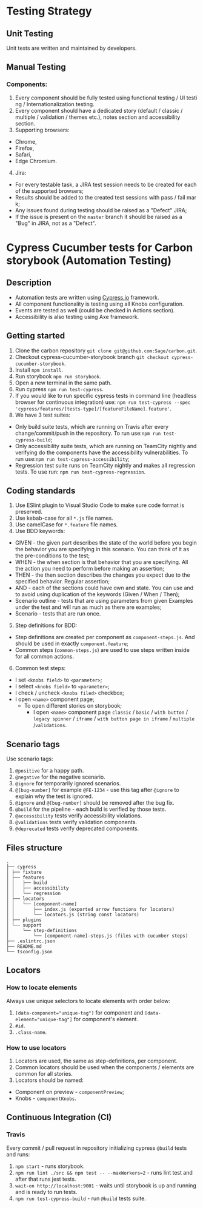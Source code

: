 # Testing Strategy

## Unit Testing
   Unit tests are written and maintained by developers.

## Manual Testing
### Components:
1. Every component should be fully tested using functional testing / UI testing / Internationalization testing.
2. Every component should have a dedicated story (default / classic / multiple / validation / themes etc.),
   notes section and accessibility section.
3. Supporting browsers:
  * Chrome,
  * Firefox,
  * Safari,
  * Edge Chromium.
4. Jira:
  * For every testable task, a JIRA test session needs to be created for each of the supported browsers;
  * Results should be added to the created test sessions with pass / fail mark;
  * Any issues found during testing should be raised as a "Defect" JIRA;
  * If the issue is present on the `master` branch it should be raised as a "Bug" in JIRA, not as a "Defect".

# Cypress Cucumber tests for Carbon storybook (Automation Testing)

## Description
  * Automation tests are written using [Cypress.io](https://www.cypress.io/) framework.
  * All component functionality is testing using all Knobs configuration.
  * Events are tested as well (could be checked in Actions section).
  * Accessibility is also testing using Axe framework.

## Getting started
1. Clone the carbon repository `git clone git@github.com:Sage/carbon.git`.
2. Checkout cypress-cucumber-storybook branch `git checkout cypress-cucumber-storybook`.
3. Install `npm install`.
4. Run storybook `npm run storybook`.
5. Open a new terminal in the same path.
6. Run cypress `npm run test-cypress`.
7. If you would like to run specific cypress tests in command line (headless browser for continuous integration) use: `npm run test-cypress --spec 'cypress/features/[tests-type]/[featureFileName].feature'`.
8. We have 3 test suites:
  * Only build suite tests, which are running on Travis after every change/commit/push in the repository. To run use:`npm run test-cypress-build`;
  * Only accessibility suite tests, which are running on TeamCity nightly and verifying do the components have the accessibility vulnerabilities. To run use:`npm run test-cypress-accessibility`;
  * Regression test suite runs on TeamCity nightly and makes all regression tests. To use run: `npm run test-cypress-regression`.

## Coding standards
1. Use ESlint plugin to Visual Studio Code to make sure code format is preserved.
2. Use kebab-case for all `*.js` file names.
3. Use camelCase for `*.feature` file names.
4. Use BDD keywords:
  * GIVEN - the given part describes the state of the world before you begin the behavior you are specifying in this scenario. You can think of it as the pre-conditions to the test;
  * WHEN - the when section is that behavior that you are specifying. All the action you need to perform before making an assertion;
  * THEN - the then section describes the changes you expect due to the specified behavior. Regular assertion;
  * AND - each of the sections could have own and state. You can use and to avoid using duplication of the keywords (Given / When / Then);
  * Scenario outline - tests that are using parameters from given Examples under the test and will run as much as there are examples;
  * Scenario - tests that are run once.
5. Step definitions for BDD:
  * Step definitions are created per component as `component-steps.js`. And should be used in exactly `component.feature`;
  * Common steps (`common-steps.js`) are used to use steps written inside for all common actions.
6. Common test steps:
  * I set `<knobs field>` to `<parameter>`;
  * I select `<knobs field>` to `<parameter>`;
  * I check / uncheck `<knobs filed>` checkbox;
  * I open `<name>` component page;
    * To open different stories on storybook;
      * I open `<name>` component page `classic` / `basic` / `with button` / `legacy spinner` / `iframe` / `with button page in iframe` / `multiple` /`validations`.

## Scenario tags
Use scenario tags:
1. `@positive` for a happy path.
2. `@negative` for the negative scenario.
3. `@ignore` for temporarily ignored scenarios.
4. `@[bug-number]` for example `@FE-1234` - use this tag after `@ignore` to explain why the test is ignored.
5. `@ignore` and `@[bug-number]` should be removed after the bug fix.
6. `@build` for the pipeline - each build is verified by those tests.
7. `@accessibility` tests verify accessibility violations.
8. `@validations` tests verify validation components.
9. `@deprecated` tests verify deprecated components.

## Files structure
```
.
├── cypress
│ ├── fixture
│ ├── features
│ │   ├── build
│ │   ├── accessibility
│ │   └── regression
│ ├── locators
│ │   └── [component-name]
│ │       ├── index.js (exported arrow functions for locators)
│ │       └── locators.js (string const locators)
│ ├── plugins
│ └── support
│     └── step-definitions
│         └── [component-name]-steps.js (files with cucumber steps)
├── .eslintrc.json
├── README.md
└── tsconfig.json
```

## Locators
### How to locate elements
Always use unique selectors to locate elements with order below:
1. `[data-component="unique-tag"]` for component and `[data-element="unique-tag"]` for component's element.
2. `#id`.
3. `.class-name`.

### How to use locators
1. Locators are used, the same as step-definitions, per component.
2. Common locators should be used when the components / elements are common for all stories.
3. Locators should be named:
  * Component on preview - `componentPreview`;
  * Knobs - `componentKnobs`.

## Continuous Integration (CI)
### Travis
Every commit / pull request in repository initializing cypress `@build` tests and runs:
1. `npm start` - runs storybook.
2. `npm run lint ./src && npm test -- --maxWorkers=2` - runs lint test and after that runs jest tests.
3. `wait-on http://localhost:9001` - waits until storybook is up and running and is ready to run tests.
4. `npm run test-cypress-build` - run `@build` tests suite.